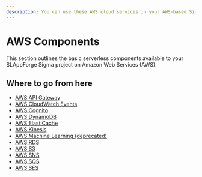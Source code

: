 ```yaml
---
description: You can use these AWS cloud services in your AWS-based Sigma serverless projects; many are usable on non-AWS platforms as well!
---
```


# AWS Components

This section outlines the basic serverless components available to your SLAppForge Sigma project
on Amazon Web Services (AWS).

## Where to go from here

- [AWS API Gateway](apig.md)
- [AWS CloudWatch Events](cloudwatch.md)
- [AWS Cognito](cognito.md)
- [AWS DynamoDB](dynamodb.md)
- [AWS ElastiCache](elasticache.md)
- [AWS Kinesis](kinesis.md)
- [AWS Machine Learning (deprecated)](ml.md)
- [AWS RDS](rds.md)
- [AWS S3](s3.md)
- [AWS SNS](sns.md)
- [AWS SQS](sqs.md)
- [AWS SES](ses.md)
